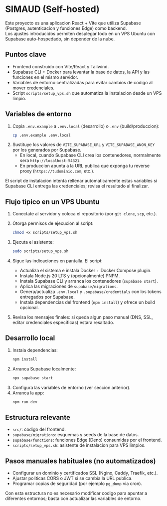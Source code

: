# SIMAUD (Self-hosted)

Este proyecto es una aplicacion React + Vite que utiliza Supabase (Postgres, autenticacion y funciones Edge) como backend.  
Los ajustes introducidos permiten desplegar todo en un VPS Ubuntu con Supabase auto-hospedado, sin depender de la nube.

## Puntos clave
- Frontend construido con Vite/React y Tailwind.
- Supabase CLI + Docker para levantar la base de datos, la API y las funciones en el mismo servidor.
- Variables de entorno centralizadas para evitar cambios de codigo al mover credenciales.
- Script `scripts/setup_vps.sh` que automatiza la instalacion desde un VPS limpio.

## Variables de entorno
1. Copia `.env.example` a `.env.local` (desarrollo) o `.env` (build/produccion):
   ```bash
   cp .env.example .env.local
   ```
2. Sustituye los valores de `VITE_SUPABASE_URL` y `VITE_SUPABASE_ANON_KEY` por los generados por Supabase.  
   - En local, cuando Supabase CLI crea los contenedores, normalmente sera `http://localhost:54321`.
   - En produccion apunta a la URL publica que exponga tu reverse proxy (`https://tudominio.com`, etc.).

El script de instalacion intenta rellenar automaticamente estas variables si Supabase CLI entrega las credenciales; revisa el resultado al finalizar.

## Flujo tipico en un VPS Ubuntu
1. Conectate al servidor y coloca el repositorio (por `git clone`, `scp`, etc.).  
2. Otorga permisos de ejecucion al script:
   ```bash
   chmod +x scripts/setup_vps.sh
   ```
3. Ejecuta el asistente:
   ```bash
   sudo scripts/setup_vps.sh
   ```
4. Sigue las indicaciones en pantalla. El script:
   - Actualiza el sistema e instala Docker + Docker Compose plugin.
   - Instala Node.js 20 LTS y (opcionalmente) PNPM.
   - Instala Supabase CLI y arranca los contenedores (`supabase start`).
   - Aplica las migraciones de `supabase/migrations`.
   - Genera/actualiza `.env.local` y `.supabase/credentials` con los tokens entregados por Supabase.
   - Instala dependencias del frontend (`npm install`) y ofrece un build opcional.

5. Revisa los mensajes finales: si queda algun paso manual (DNS, SSL, editar credenciales especificas) estara resaltado.

## Desarrollo local
1. Instala dependencias:
   ```bash
   npm install
   ```
2. Arranca Supabase localmente:
   ```bash
   npx supabase start
   ```
3. Configura las variables de entorno (ver seccion anterior).  
4. Arranca la app:
   ```bash
   npm run dev
   ```

## Estructura relevante
- `src/`: codigo del frontend.
- `supabase/migrations`: esquemas y seeds de la base de datos.
- `supabase/functions`: funciones Edge (Deno) consumidas por el frontend.
- `scripts/setup_vps.sh`: asistente de instalacion para VPS limpios.

## Pasos manuales habituales (no automatizados)
- Configurar un dominio y certificados SSL (Nginx, Caddy, Traefik, etc.).
- Ajustar politicas CORS o JWT si se cambia la URL publica.
- Programar copias de seguridad (por ejemplo `pg_dump` via cron).

Con esta estructura no es necesario modificar codigo para apuntar a diferentes entornos; basta con actualizar las variables de entorno.
